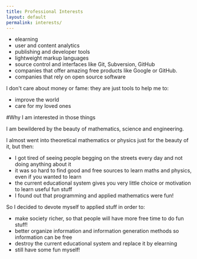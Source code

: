 ```yaml
---
title: Professional Interests
layout: default
permalink: interests/
---
```


- elearning
- user and content analytics
- publishing and developer tools
- lightweight markup languages
- source control and interfaces like Git, Subversion, GitHub
- companies that offer amazing free products like Google or GitHub.
- companies that rely on open source software

I don't care about money or fame: they are just tools to help me to:

- improve the world
- care for my loved ones

#Why I am interested in those things

I am bewildered by the beauty of mathematics, science and engineering.

I almost went into theoretical mathematics or physics just for the beauty of it, but then:

- I got tired of seeing people begging on the streets every day and not doing anything about it
- it was so hard to find good and free sources to learn maths and physics, even if you wanted to learn
- the current educational system gives you very little choice or motivation to learn useful fun stuff
- I found out that programming and applied mathematics were fun!

So I decided to devote myself to applied stuff in order to:

- make society richer, so that people will have more free time to do fun stuff!
- better organize information and information generation methods so information can be free
- destroy the current educational system and replace it by elearning
- still have some fun myself!
